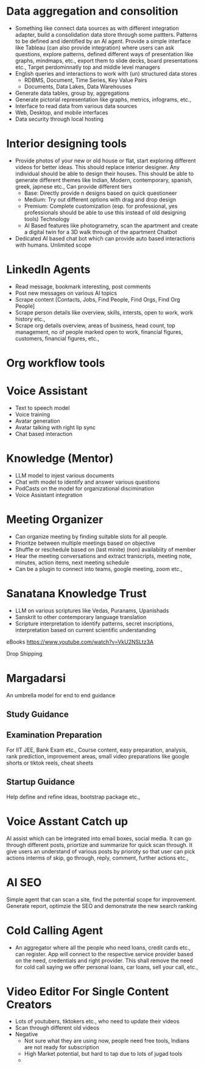 # Data aggregation and consolition

- Something like connect data sources as with different integration adapter, build a consolidation data store through some pattters. Patterns to be defined and identified by an AI agent. Provide a simple interface like Tableau (can also provide integration) where users can ask questions, explore patterns, defined different ways of presentation like graphs, mindmaps, etc., export them to slide decks, board presentations etc., Target perdominnatly top and middle level managers
- English queries and interactions to work with (un) structured data stores
  - RDBMS, Document, Time Series, Key Value Pairs
  - Documents, Data Lakes, Data Warehouses
- Generate data tables, group by, aggregations
- Generate pictorial representation like graphs, metrics, infograms, etc.,
- Interface to read data from various data sources
- Web, Desktop, and mobile interfaces
- Data security through local hosting

# Interior designing tools

- Provide photos of your new or old house or flat, start exploring different videos for better ideas. This should replace interior designer. Any individual should be able to design their houses. This should be able to generate different themes like Indian, Modern, contemporary, spanish, greek, japnese etc.,
  Can provide different tiers
  - Base: Directly provide n designs based on quick questioneer
  - Medium: Try out different options with drag and drop design
  - Premium: Complete customization (esp. for professional, yes professionals should be able to use this instead of old designing tools)
    Technology
  - AI Based features like photogrametry, scan the apartment and create a digital twin for a 3D walk through of the apartment
    Chatbot
- Dedicated AI based chat bot which can provide auto based interactions with humans. Unlimited scope

# LinkedIn Agents

- Read message, bookmark interesting, post comments
- Post new messages on various AI topics
- Scrape content [Contacts, Jobs, Find People, Find Orgs, Find Org People]
- Scrape person details like overview, skills, intersts, open to work, work history etc.,
- Scrape org details overview, areas of business, head count, top management, no of people marked open to work, financial figures, customers, financial figures, etc.,

# Org workflow tools

# Voice Assistant

- Text to speech model
- Voice training
- Avatar generation
- Avatar talking with right lip sync
- Chat based interaction

# Knowledge (Mentor)

- LLM model to injest various documents
- Chat with model to identify and answer various questions
- PodCasts on the model for organizational discimination
- Voice Assistant integration

# Meeting Organizer

- Can organize meeting by finding suitable slots for all people.
- Prioritze between multiple meetings based on objective
- Shuffle or reschedule based on (last minite) (non) availabiity of member
- Hear the meeting conversations and extract transcripts, meeting note, minutes, action items, next meeting schedule
- Can be a plugin to connect into teams, google meeting, zoom etc.,

# Sanatana Knowledge Trust

- LLM on various scriptures like Vedas, Puranams, Upanishads
- Sanskrit to other contemporary language translation
- Scripture interpretation to identify patterns, secret inscriptions, interpretation based on current scientific understanding

eBooks
https://www.youtube.com/watch?v=VkU2NSLtz3A

Drop Shipping

# Margadarsi

An umbrella model for end to end guidance

## Study Guidance

## Examination Preparation

For IIT JEE, Bank Exam etc., Course content, easy preparation, analysis, rank prediction, improvement areas, small video preparations like google shorts or tiktok reels, cheat sheets

## Startup Guidance

Help define and refine ideas, bootstrap package etc.,

# Voice Asstant Catch up

AI assist which can be integrated into email boxes, social media. It can go through different posts, priortize and summarize for quick scan through. It give users an understand of various posts by prioroty so that user can pick actions interms of skip, go through, reply, comment, further actions etc.,

# AI SEO

Simple agent that can scan a site, find the potential scope for improvement. Generate report, optimzie the SEO and demonstrate the new search ranking

# Cold Calling Agent

- An aggregator where all the people who need loans, credit cards etc., can register. App will connect to the respective service provider based on the need, credentials and right provider. This shall remove the need for cold call saying we offer personal loans, car loans, sell your call, etc.,

# Video Editor For Single Content Creators

- Lots of youtubers, tiktokers etc., who need to update their videos
- Scan through different old videos
- Negative
  - Not sure what they are using now, people need free tools, Indians are not ready for subscription
  - High Market potential, but hard to tap due to lots of jugad tools
  -
